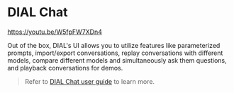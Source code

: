 # DIAL Chat 

https://youtu.be/W5fpFW7XDn4

Out of the box, DIAL's UI allows you to utilize features like parameterized prompts, import/export conversations, replay conversations with different models, compare different models and simultaneously ask them questions, and playback conversations for demos.

> Refer to [DIAL Chat user guide](/docs/tutorials/0.user-guide.md) to learn more.